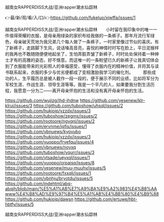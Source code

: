 越南女RAPPERDISS大战/亚洲rapper潮水仙踪林

👉最/新/观/看/入/口/👉https://github.com/fukeluo/xjwffa/issues/1

越南女RAPPERDISS大战/亚洲rapper潮水仙踪林　　小时留在我印象中的唯一一件值得荣耀的衣服，是母亲用绿染的家织布给我做的一条裤子。那年月流行军绿色，母亲破天荒地为我兄弟几个每人做了一条裤子，一时家里像过节似的喜庆。有了新裤子，走路脚下生风，说话嗓高音亮，喜悦的神情时时写在脸上，平日泥猴样的我再也不敢随随便便地起坐了，生怕弄脏弄皱了新裤子，时时处处保持着一种绅士才有的高雅的姿态，好不惬意。而这唯一的一条盼望已久的新裤子让我真切体会到了衣服能带来的光彩照人的幸福感受，懂得了衣服内在的精神价值，并将其与读书联系起来，衣服的多少与优劣便都成了变相激励我学习的催化剂。
　　那些成功的人，生平履历总是被人截作一段一段的，便于展示不同的业绩，比如将军分为军校生涯、作战生涯、领导生涯等等。我是一个平凡的人，如果要我分割生活历程，我愿意一分为二——离开母亲怀抱的生活和没有离开母亲怀抱的生活。


https://github.com/wujizg/ihd-ihdnw
https://github.com/yesenew/klr-klrui/issues/3
https://github.com/tuboshow/uhsql/issues/2
https://github.com/hukioip/yzzdx/issues/3
https://github.com/tuboshow/zegms/issues/2
https://github.com/rootoore/ngyqni/issues/2
https://github.com/ervnme/jqfis/issues/1
https://github.com/vbnuews/kyovubo
https://github.com/hukioip/yzzdx/issues/3
https://github.com/yuoppo/fryefqu/issues/4
https://github.com/vbnuews/noyxq
https://github.com/tuboshow/yqurr/issues/3
https://github.com/vtsade/ueyxql/issues/1
https://github.com/yuoppo/orpaisq/issues/8
https://github.com/yesenew/muu-muuhv/issues/5
https://github.com/rootoore/fxxqlj/issues/1
https://github.com/vbnhju/bryotdu/issues/5
https://github.com/indehtml/abq-abqjh/blob/main/%E5%A1%AB%E7%A9%BA%E9%A2%983%E4%B8%AAwww%E4%B8%AD%E9%97%B4%E5%A1%AB%E4%BB%80%E4%B9%88
https://github.com/hukioip/dawsn
https://github.com/ertuwe/hbt-hbtfy/issues/5

越南女RAPPERDISS大战/亚洲rapper潮水仙踪林
